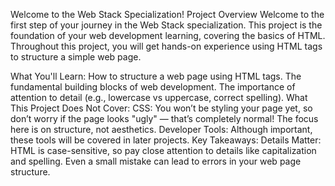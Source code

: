 Welcome to the Web Stack Specialization!
Project Overview
Welcome to the first step of your journey in the Web Stack specialization. This project is the foundation of your web development learning, covering the basics of HTML. Throughout this project, you will get hands-on experience using HTML tags to structure a simple web page.

What You'll Learn:
How to structure a web page using HTML tags.
The fundamental building blocks of web development.
The importance of attention to detail (e.g., lowercase vs uppercase, correct spelling).
What This Project Does Not Cover:
CSS: You won’t be styling your page yet, so don’t worry if the page looks "ugly" — that’s completely normal! The focus here is on structure, not aesthetics.
Developer Tools: Although important, these tools will be covered in later projects.
Key Takeaways:
Details Matter: HTML is case-sensitive, so pay close attention to details like capitalization and spelling. Even a small mistake can lead to errors in your web page structure.